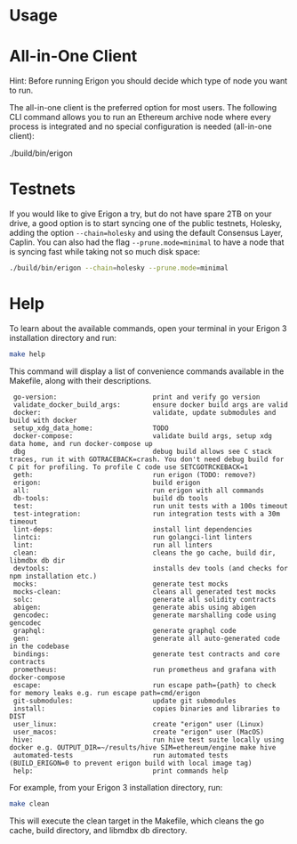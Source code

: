 # Usage

# All-in-One Client

<div class="warning">
Hint: Before running Erigon you should decide which type of node you want to run.
</div>

The all-in-one client is the preferred option for most users. The following CLI command allows you to run an Ethereum archive node where every process is integrated and no special configuration is needed (all-in-one client):

./build/bin/erigon

# Testnets

If you would like to give Erigon a try, but do not have spare 2TB on your drive, a good option is to start syncing one of the public testnets, Holesky, adding the option `--chain=holesky` and using the default Consensus Layer, Caplin. You can also had the flag `--prune.mode=minimal` to have a node that is syncing fast while taking not so much disk space:

```bash
./build/bin/erigon --chain=holesky --prune.mode=minimal
```

# Help

To learn about the available commands, open your terminal in your Erigon 3 installation directory and run:

```bash
make help
```
 
This command will display a list of convenience commands available in the Makefile, along with their descriptions.


```
 go-version:                        print and verify go version
 validate_docker_build_args:        ensure docker build args are valid
 docker:                            validate, update submodules and build with docker
 setup_xdg_data_home:               TODO
 docker-compose:                    validate build args, setup xdg data home, and run docker-compose up
 dbg                                debug build allows see C stack traces, run it with GOTRACEBACK=crash. You don't need debug build for C pit for profiling. To profile C code use SETCGOTRCKEBACK=1
 geth:                              run erigon (TODO: remove?)
 erigon:                            build erigon
 all:                               run erigon with all commands
 db-tools:                          build db tools
 test:                              run unit tests with a 100s timeout
 test-integration:                  run integration tests with a 30m timeout
 lint-deps:                         install lint dependencies
 lintci:                            run golangci-lint linters
 lint:                              run all linters
 clean:                             cleans the go cache, build dir, libmdbx db dir
 devtools:                          installs dev tools (and checks for npm installation etc.)
 mocks:                             generate test mocks
 mocks-clean:                       cleans all generated test mocks
 solc:                              generate all solidity contracts
 abigen:                            generate abis using abigen
 gencodec:                          generate marshalling code using gencodec
 graphql:                           generate graphql code
 gen:                               generate all auto-generated code in the codebase
 bindings:                          generate test contracts and core contracts
 prometheus:                        run prometheus and grafana with docker-compose
 escape:                            run escape path={path} to check for memory leaks e.g. run escape path=cmd/erigon
 git-submodules:                    update git submodules
 install:                           copies binaries and libraries to DIST
 user_linux:                        create "erigon" user (Linux)
 user_macos:                        create "erigon" user (MacOS)
 hive:                              run hive test suite locally using docker e.g. OUTPUT_DIR=~/results/hive SIM=ethereum/engine make hive
 automated-tests                    run automated tests (BUILD_ERIGON=0 to prevent erigon build with local image tag)
 help:                              print commands help

```

For example, from your Erigon 3 installation directory, run:

```bash
make clean
```

This will execute the clean target in the Makefile, which cleans the go cache, build directory, and libmdbx db directory.
